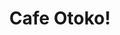 --- 
title: "Cafe Otoko!"
publishdate: "2019-8-26T16:48:46+02:00"
src: "https://365manga.net/manga/cafe-otoko"
image: "https://data.365manga.net/images/thumbnails/6378-cafe-otoko.jpg"
description: "Three years after being separated from his brother, Ôya can finally come back to work with him in the coffee shop 'La Maison'. It was in this place he adores that in the past he exchanged his first kiss with Haruka, the chef decorator of the coffee shop he had never seen again after. Still soothed by this memory, he only yearn to meet him again."
---